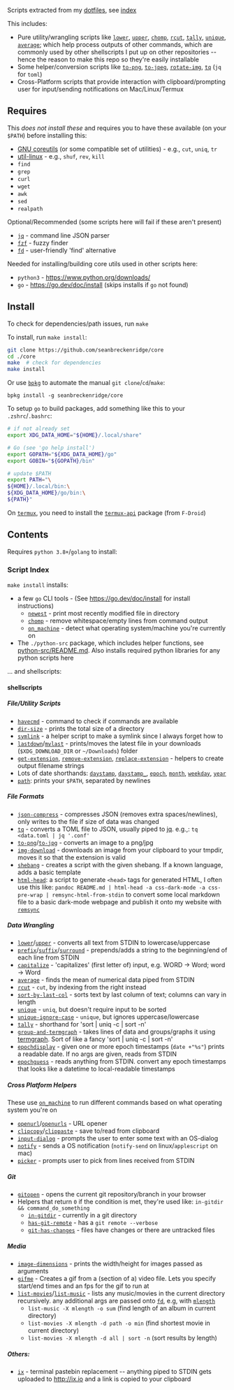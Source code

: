 Scripts extracted from my [dotfiles](https://github.com/seanbreckenridge/dotfiles), see [index](#script-index)

This includes:

- Pure utility/wrangling scripts like [`lower`](./shellscripts/lower), [`upper`](./shellscripts/upper), [`chomp`](./shellscripts/chomp), [`rcut`](./shellscripts/rcut), [`tally`](./shellscripts/tally), [`unique`](./shellscripts/unique), [`average`](./shellscripts/average); which help process outputs of other commands, which are commonly used by other shellscripts I put up on other repositories -- hence the reason to make this repo so they're easily installable
- Some helper/conversion scripts like [`to-png`](./shellscripts/to-png), [`to-jpeg`](./shellscripts/to-jpeg), [`rotate-img`](./shellscripts/rotate-img), [`tq`](./shellscripts/tq) (`jq` for `toml`)
- Cross-Platform scripts that provide interaction with clipboard/prompting user for input/sending notifications on Mac/Linux/Termux

## Requires

This _does not install these_ and requires you to have these available (on your `$PATH`) before installing this:

- [GNU coreutils](https://www.gnu.org/software/coreutils/) (or some compatible set of utilities) - e.g., `cut`, `uniq`, `tr`
- [util-linux](https://en.wikipedia.org/wiki/Util-linux) - e.g., `shuf`, `rev`, `kill`
- `find`
- `grep`
- `curl`
- `wget`
- `awk`
- `sed`
- `realpath`

Optional/Recommended (some scripts here will fail if these aren't present)

- [`jq`](https://stedolan.github.io/jq/) - command line JSON parser
- [`fzf`](https://github.com/junegunn/fzf#installation) - fuzzy finder
- [`fd`](https://github.com/sharkdp/fd#installation) - user-friendly 'find' alternative

Needed for installing/building core utils used in other scripts here:

- `python3` - <https://www.python.org/downloads/>
- `go` - <https://go.dev/doc/install> (skips installs if `go` not found)

## Install

To check for dependencies/path issues, run `make`

To install, run `make install`:

```bash
git clone https://github.com/seanbreckenridge/core
cd ./core
make  # check for dependencies
make install
```

Or use [`bpkg`](https://github.com/bpkg/bpkg) to automate the manual `git clone`/`cd`/`make`:

```
bpkg install -g seanbreckenridge/core
```

To setup `go` to build packages, add something like this to your `.zshrc`/`.bashrc`:

```bash
# if not already set
export XDG_DATA_HOME="${HOME}/.local/share"

# Go (see 'go help install')
export GOPATH="${XDG_DATA_HOME}/go"
export GOBIN="${GOPATH}/bin"

# update $PATH
export PATH="\
${HOME}/.local/bin:\
${XDG_DATA_HOME}/go/bin:\
${PATH}"
```

On [`termux`](https://termux.dev/en/), you need to install the [`termux-api`](https://github.com/termux/termux-api) package (from `F-Droid`)

## Contents

Requires `python 3.8+`/`golang` to install:

### Script Index

`make install` installs:

- a few `go` CLI tools - (See <https://go.dev/doc/install> for install instructions)
  - [`newest`](https://github.com/seanbreckenridge/newest) - print most recently modified file in directory
  - [`chomp`](https://github.com/seanbreckenridge/chomp) - remove whitespace/empty lines from command output
  - [`on_machine`](https://github.com/seanbreckenridge/on_machine) - detect what operating system/machine you're currently on
- The `./python-src` package, which includes helper functions, see [python-src/README.md](./python-src/README.md). Also installs required python libraries for any python scripts here

... and shellscripts:

#### shellscripts

##### File/Utility Scripts

- [`havecmd`](./shellscripts/havecmd) - command to check if commands are available
- [`dir-size`](./shellscripts/dir-size) - prints the total size of a directory
- [`symlink`](./shellscripts/symlink) - a helper script to make a symlink since I always forget how to
- [`lastdown`](./shellscripts/lastdown)/[`mvlast`](./shellscripts/mvlast) - prints/moves the latest file in your downloads (`$XDG_DOWNLOAD_DIR` or `~/Downloads`) folder
- [`get-extension`](./shellscripts/get-extension), [`remove-extension`](./shellscripts/remove-extension), [`replace-extension`](./shellscripts/replace-extension) - helpers to create output filename strings
- Lots of date shorthands: [`daystamp`](./shellscripts/daystamp), [`daystamp_`](./shellscripts/daystamp_), [`epoch`](./shellscripts/epoch), [`month`](./shellscripts/month), [`weekday`](./shellscripts/weekday), [`year`](./shellscripts/year)
- [`path`](./shellscripts/path): prints your `$PATH`, separated by newlines

##### File Formats

- [`json-compress`](./shellscripts/json-compress) - compresses JSON (removes extra spaces/newlines), only writes to the file if size of data was changed
- [`tq`](./shellscripts/tq) - converts a TOML file to JSON, usually piped to [jq](https://github.com/stedolan/jq). e.g.,: `tq <data.toml | jq '.conf'`
- [`to-png`](./shellscripts/to-png)/[`to-jpg`](./shellscripts/to-jpg) - converts an image to a png/jpg
- [`img-download`](./shellscripts/img-download) - downloads an image from your clipboard to your tmpdir, moves it so that the extension is valid
- [`shebang`](./shellscripts/shebang) - creates a script with the given shebang. If a known language, adds a basic template
- [`html-head`](./shellscripts/html-head): a script to generate `<head>` tags for generated HTML, I often use this like: `pandoc README.md | html-head -a css-dark-mode -a css-pre-wrap | remsync-html-from-stdin` to convert some local markdown file to a basic dark-mode webpage and publish it onto my website with [`remsync`](https://github.com/seanbreckenridge/vps/blob/master/remsync)

##### Data Wrangling

- [`lower`](./shellscripts/lower)/[`upper`](./shellscripts/upper) - converts all text from STDIN to lowercase/uppercase
- [`prefix`](./shellscripts/prefix)/[`suffix`](./shellscripts/suffix)/[`surround`](./shellscripts/surround) - prepends/adds a string to the beginning/end of each line from STDIN
- [`capitalize`](./shellscripts/capitalize) - 'capitalizes' (first letter of) input, e.g. WORD -> Word; word -> Word
- [`average`](./shellscripts/average) - finds the mean of numerical data piped from STDIN
- [`rcut`](./shellscripts/rcut) - `cut`, by indexing from the right instead
- [`sort-by-last-col`](./shellscripts/sort-by-last-col) - sorts text by last column of text; columns can vary in length
- [`unique`](./shellscripts/unique) - `uniq`, but doesn't require input to be sorted
- [`unique-ignore-case`](./shellscripts/unique-ignore-case) - `unique`, but ignores uppercase/lowercase
- [`tally`](./shellscripts/tally) - shorthand for 'sort | uniq -c | sort -n'
- [`group-and-termgraph`](./shellscripts/group-and-termgraph) - takes lines of data and groups/graphs it using [termgraph](https://github.com/mkaz/termgraph). Sort of like a fancy 'sort | uniq -c | sort -n'
- [`epochdisplay`](./shellscripts/epochdisplay) - given one or more epoch timestamps (`date +"%s"`) prints a readable date. If no args are given, reads from STDIN
- [`epochguess`](./shellscripts/epochguess) - reads anything from STDIN. convert any epoch timestamps that looks like a datetime to local-readable timestamps

##### Cross Platform Helpers

These use [`on_machine`](https://github.com/seanbreckenridge/on_machine) to run different commands based on what operating system you're on

- [`openurl`](./shellscripts/openurl)/[`openurls`](./shellscripts/openurls) - URL opener
- [`clipcopy`](./shellscripts/clipcopy)/[`clippaste`](./shellscripts/clippaste) - save to/read from clipboard
- [`input-dialog`](./shellscripts/input-dialog) - prompts the user to enter some text with an OS-dialog
- [`notify`](./shellscripts/notify) - sends a OS notification (`notify-send` on linux/`applescript` on mac)
- [`picker`](./shellscripts/picker) - prompts user to pick from lines received from STDIN

##### Git

- [`gitopen`](./shellscripts/gitopen) - opens the current git repository/branch in your browser
- Helpers that return `0` if the condition is met, they're used like: `in-gitdir && command_do_something`
  - [`in-gitdir`](./shellscripts/in-gitdir) - currently in a git directory
  - [`has-git-remote`](./shellscripts/has-git-remote) - has a `git remote --verbose`
  - [`git-has-changes`](./shellscripts/git-has-changes) - files have changes or there are untracked files

##### Media

- [`image-dimensions`](./shellscripts/image-dimensions) - prints the width/height for images passed as arguments
- [`gifme`](./shellscripts/gifme) - Creates a gif from a (section of a) video file. Lets you specify start/end times and an fps for the gif to run at
- [`list-movies`](./shellscripts/list-movies)/[`list-music`](./shellscripts/list-music) - lists any music/movies in the current directory recursively. any additional args are passed onto [`fd`](https://github.com/sharkdp/fd), e.g, with [`mlength`](github.com/seanbreckenridge/mlength)
  - `list-music -X mlength -o sum` (find length of an album in current directory)
  - `list-movies -X mlength -d path -o min` (find shortest movie in current directory)
  - `list-movies -X mlength -d all | sort -n` (sort results by length)

##### Others:

- [`ix`](./shellscripts/ix) - terminal pastebin replacement -- anything piped to STDIN gets uploaded to <http://ix.io> and a link is copied to your clipboard
